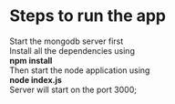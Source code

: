 <h1> Steps to run the app</h1>
Start the mongodb server first <br>
Install all the dependencies using<br>
<b>npm install</b><br>
Then start the node application using<br>
<b> node index.js </b>
<br>
Server will start on the port 3000;
